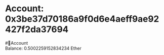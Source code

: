 
Account: 0x3be37d70186a9f0d6e4aeff9ae92427f2da37694
===================================================
  
#📜Account  
Balance: 0.5002259152834234 Ether
